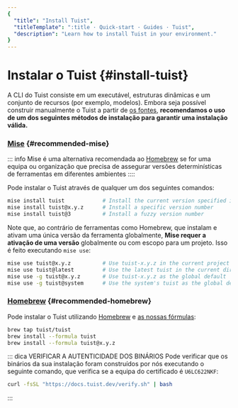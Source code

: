 ```yaml
---
{
  "title": "Install Tuist",
  "titleTemplate": ":title · Quick-start · Guides · Tuist",
  "description": "Learn how to install Tuist in your environment."
}
---
```

# Instalar o Tuist {#install-tuist}

A CLI do Tuist consiste em um executável, estruturas dinâmicas e um conjunto de
recursos (por exemplo, modelos). Embora seja possível construir manualmente o
Tuist a partir de [os fontes](https://github.com/tuist/tuist), **recomendamos o
uso de um dos seguintes métodos de instalação para garantir uma instalação
válida.**

### <a href="https://github.com/jdx/mise">Mise</a> {#recommended-mise}

::: info Mise é uma alternativa recomendada ao [Homebrew](https://brew.sh) se
for uma equipa ou organização que precisa de assegurar versões determinísticas
de ferramentas em diferentes ambientes ::::

Pode instalar o Tuist através de qualquer um dos seguintes comandos:

```bash
mise install tuist            # Install the current version specified in .tool-versions/.mise.toml
mise install tuist@x.y.z      # Install a specific version number
mise install tuist@3          # Install a fuzzy version number
```

Note que, ao contrário de ferramentas como Homebrew, que instalam e ativam uma
única versão da ferramenta globalmente, **Mise requer a ativação de uma versão**
globalmente ou com escopo para um projeto. Isso é feito executando `mise use`:

```bash
mise use tuist@x.y.z          # Use tuist-x.y.z in the current project
mise use tuist@latest         # Use the latest tuist in the current directory
mise use -g tuist@x.y.z       # Use tuist-x.y.z as the global default
mise use -g tuist@system      # Use the system's tuist as the global default
```

### <a href="https://brew.sh">Homebrew</a> {#recommended-homebrew}

Pode instalar o Tuist utilizando [Homebrew](https://brew.sh) e [as nossas
fórmulas](https://github.com/tuist/homebrew-tuist):

```bash
brew tap tuist/tuist
brew install --formula tuist
brew install --formula tuist@x.y.z
```

::: dica VERIFICAR A AUTENTICIDADE DOS BINÁRIOS Pode verificar que os binários
da sua instalação foram construídos por nós executando o seguinte comando, que
verifica se a equipa do certificado é `U6LC622NKF`:

```bash
curl -fsSL "https://docs.tuist.dev/verify.sh" | bash
```
:::
